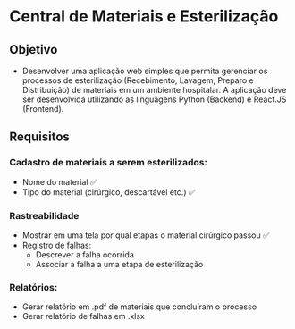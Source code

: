 # Central de Materiais e Esterilização

## Objetivo
 - Desenvolver uma aplicação web simples que permita gerenciar os processos de esterilização (Recebimento, Lavagem, Preparo e Distribuição) de materiais em um ambiente hospitalar. A aplicação deve ser desenvolvida utilizando as linguagens Python (Backend) e React.JS (Frontend).

## Requisitos
 ### Cadastro de materiais a serem esterilizados:
  - Nome do material ✅
  - Tipo do material (cirúrgico, descartável etc.) ✅
 ### Rastreabilidade 
  - Mostrar em uma tela por qual etapas o material cirúrgico passou ✅
  - Registro de falhas:
    - Descrever a falha ocorrida
    - Associar a falha a uma etapa de esterilização
 ###	Relatórios:
  - Gerar relatório em .pdf de materiais que concluíram o processo
  - Gerar relatório de falhas em .xlsx
